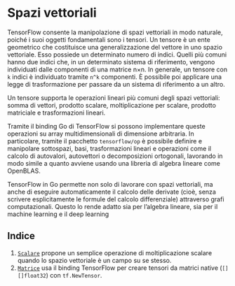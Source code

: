 # Spazi vettoriali

TensorFlow consente la manipolazione di spazi vettoriali in modo naturale, poiché i suoi oggetti fondamentali sono i tensori. Un tensore è un ente geometrico che costituisce una generalizzazione del vettore in uno spazio vettoriale. Esso possiede un determinato numero di indici. Quelli più comuni hanno due indici che, in un determinato sistema di riferimento, vengono individuati dalle componenti di una matrice n×n. In generale, un tensore con `k` indici è individuato tramite `n^k` componenti. È possibile poi applicare una legge di trasformazione per passare da un sistema di riferimento a un altro.

Un tensore supporta le operazioni lineari più comuni degli spazi vettoriali: somma di vettori, prodotto scalare, moltiplicazione per scalare, prodotto matriciale e trasformazioni lineari. 

Tramite il binding Go di TensorFlow si possono implementare queste operazioni su array multidimensionali di dimensione arbitraria. In particolare, tramite il pacchetto `tensorflow/op` è possibile definire e manipolare sottospazi, basi, trasformazioni lineari e operazioni come il calcolo di autovalori, autovettori o decomposizioni ortogonali, lavorando in modo simile a quanto avviene usando una libreria di algebra lineare come OpenBLAS.

TensorFlow in Go permette non solo di lavorare con spazi vettoriali, ma anche di eseguire automaticamente il calcolo delle derivate (cioè, senza scrivere esplicitamente le formule del calcolo differenziale) attraverso grafi computazionali. Questo lo rende adatto sia per l’algebra lineare, sia per il machine learning e il deep learning

## Indice

1. [`Scalare`](./scalare/) propone un semplice operazione di moltiplicazione scalare quando lo spazio vettoriale è un campo su se stesso.
2. [`Matrice`](./matrice/) usa il binding TensorFlow per creare tensori da matrici native (`[][]float32`) con `tf.NewTensor`.




